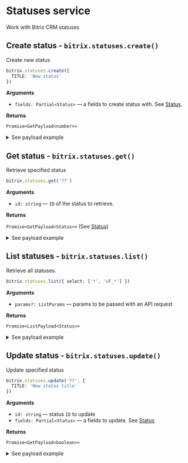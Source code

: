 
# Statuses service

Work with Bitrix CRM statuses

## Create status - `bitrix.statuses.create()`

Create new status

```ts
bitrix.statuses.create({
  TITLE: 'New status'
})
```

**Arguments**

* `fields: Partial<Status>` — a fields to create status with. See [Status](/source/services/statuses/entities.ts).

**Returns**

`Promise<GetPayload<number>>`

<details>
<summary>See payload example</summary>

```ts
{
  result: 77,
  time: {
    start: 1567372034.625375,
    finish: 1567372034.8204,
    duration: 0.19502496719360352,
    processing: 0.03838515281677246,
    date_start: "2019-09-02T00:07:14+03:00",
    date_finish: "2019-09-02T00:07:14+03:00"
  }
}
```

</details>

## Get status - `bitrix.statuses.get()`

Retrieve specified status

```ts
bitrix.statuses.get('77')
```

**Arguments**

* `id: string` — `ID` of the status to retrieve.

**Returns**

`Promise<GetPayload<Status>>` (See [Status](/source/services/statuses/entities.ts))

<details>
<summary>See payload example</summary>

```ts
// @todo Add
```

</details>

## List statuses - `bitrix.statuses.list()`

Retrieve all statuses.

```ts
bitrix.statuses.list({ select: ['*', 'UF_*'] })
```

**Arguments**

* `params?: ListParams` — params to be passed with an API request

**Returns**

`Promise<ListPayload<Status>>`

<details>
<summary>See payload example</summary>

```ts
// @todo Add
```

</details>

## Update status - `bitrix.statuses.update()`

Update specified status

```ts
bitrix.statuses.update('77', {
  TITLE: 'New status title'
})
```

**Arguments**

* `id: string` — status `ID` to update
* `fields: Partial<Status>` — a fields to update. See [Status](/source/services/statuses/entities.ts)

**Returns**

`Promise<GetPayload<boolean>>`

<details>
<summary>See payload example</summary>

```ts
{
  result: true,
  time: {
    start: 1567372034.625375,
    finish: 1567372034.8204,
    duration: 0.19502496719360352,
    processing: 0.03838515281677246,
    date_start: "2019-09-02T00:07:14+03:00",
    date_finish: "2019-09-02T00:07:14+03:00"
  }
}
```

</details>